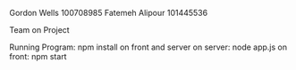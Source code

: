 Gordon Wells 100708985
Fatemeh Alipour 101445536

Team on Project

Running Program:
npm install on front and server
on server: node app.js
on front: npm start
